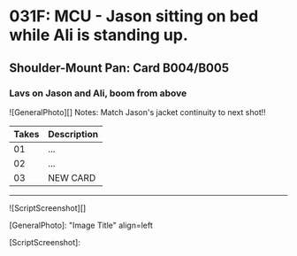 # 031F: MCU - Jason sitting on bed while Ali is standing up.

## Shoulder-Mount Pan: Card B004/B005

### Lavs on Jason and Ali, boom from above

![GeneralPhoto][]
Notes: Match Jason's jacket continuity to next shot!!

| Takes | Description |
|:---|:----|
| 01 | ... |
| 02 | ... |
| 03 | NEW CARD |

----

![ScriptScreenshot][]


[GeneralPhoto]:  "Image Title" align=left

[ScriptScreenshot]: 